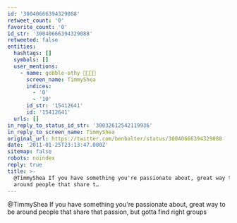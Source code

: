 ```yaml
---
id: '30040666394329088'
retweet_count: '0'
favorite_count: '0'
id_str: '30040666394329088'
retweeted: false
entities:
  hashtags: []
  symbols: []
  user_mentions:
    - name: gobble-othy 🚊🛫🏳️‍🌈
      screen_name: TimmyShea
      indices:
        - '0'
        - '10'
      id_str: '15412641'
      id: '15412641'
  urls: []
in_reply_to_status_id_str: '30032612542119936'
in_reply_to_screen_name: TimmyShea
original_url: https://twitter.com/benbalter/status/30040666394329088
date: '2011-01-25T23:13:47.000Z'
sitemap: false
robots: noindex
reply: true
title: >-
  @TimmyShea If you have something you're passionate about, great way to be
  around people that share t…
---
```


@TimmyShea If you have something you're passionate about, great way to be around people that share that passion, but gotta find right groups